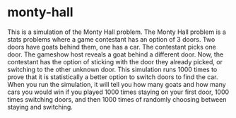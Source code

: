 # monty-hall
This is a simulation of the Monty Hall problem. The Monty Hall problem is a stats problems where a game contestant has an option of 3 doors. Two doors have goats behind them, one has a car. The contestant picks one door. The gameshow host reveals a goat behind a different door. Now, the contestant has the option of sticking with the door they already picked, or switching to the other unknown door. This simulation runs 1000 times to prove that it is statistically a better option to switch doors to find the car. When you run the simulation, it will tell you how many goats and how many cars you would win if you played 1000 times staying on your first door, 1000 times switching doors, and then 1000 times of randomly choosing between staying and switching. 
